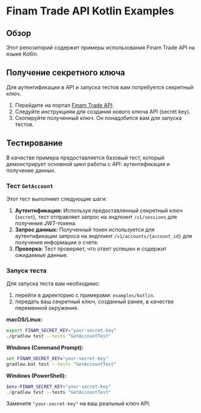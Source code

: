 # Finam Trade API Kotlin Examples

## Обзор

Этот репозиторий содержит примеры использования Finam Trade API на языке Kotlin.

## Получение секретного ключа

Для аутентификации в API и запуска тестов вам потребуется секретный ключ. 

1.  Перейдите на портал [Finam Trade API](https://tradeapi.finam.ru/docs/tokens/).
2.  Следуйте инструкциям для создания нового ключа API (secret key).
3.  Скопируйте полученный ключ. Он понадобится вам для запуска тестов.

## Тестирование

В качестве примера предоставляется базовый тест, который демонстрирует основной цикл работы с API: аутентификация и получение данных.

### Тест `GetAccount`

Этот тест выполняет следующие шаги:

1.  **Аутентификация:** Используя предоставленный секретный ключ (`secret`), тест отправляет запрос на эндпоинт `/v1/sessions` для получения JWT-токена.
2.  **Запрос данных:** Полученный токен используется для аутентификации запроса на эндпоинт `/v1/accounts/{account_id}` для получения информации о счете.
3.  **Проверка:** Тест проверяет, что ответ успешен и содержит ожидаемые данные.

### Запуск теста

Для запуска теста вам необходимо:
1. перейти в директорию с примерами: `examples/kotlin`.
2. передать ваш секретный ключ, созданный ранее, в качестве переменной окружения.

**macOS/Linux:**
```bash
export FINAM_SECRET_KEY="your-secret-key"
./gradlew test --tests "GetAccountTest"
```

**Windows (Command Prompt):**
```cmd
set FINAM_SECRET_KEY="your-secret-key"
gradlew.bat test --tests "GetAccountTest"
```

**Windows (PowerShell):**
```powershell
$env:FINAM_SECRET_KEY="your-secret-key"
./gradlew test --tests "GetAccountTest"
```

Замените `"your-secret-key"` на ваш реальный ключ API.

